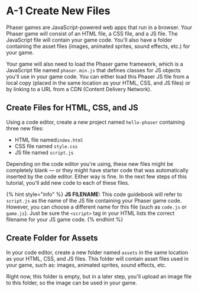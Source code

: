 # A-1 Create New Files

Phaser games are JavaScript-powered web apps that run in a browser. Your Phaser game will consist of an HTML file, a CSS file, and a JS file. The JavaScript file will contain your game code. You'll also have a folder containing the asset files \(images, animated sprites, sound effects, etc.\) for your game.

Your game will also need to load the Phaser game framework, which is a JavaScript file named `phaser.min.js` that defines classes for JS objects you'll use in your game code. You can either load this Phaser JS file from a local copy \(placed in the same location as your HTML, CSS, and JS files\) or by linking to a URL from a CDN \(Content Delivery Network\).

## Create Files for HTML, CSS, and JS

Using a code editor, create a new project named `hello-phaser` containing three new files:

* HTML file named`index.html`
* CSS file named `style.css`
* JS file named `script.js`

Depending on the code editor you're using, these new files might be completely blank — or they might have starter code that was automatically inserted by the code editor. Either way is fine. In the next few steps of this tutorial, you'll add new code to each of these files.

{% hint style="info" %}
**JS FILENAME:**  This code guidebook will refer to `script.js` as the name of the JS file containing your Phaser game code. However, you can choose a different name for this file \(such as `code.js` or `game.js`\). Just be sure the `<script>` tag in your HTML lists the correct filename for your JS game code.
{% endhint %}

## Create Folder for Assets

In your code editor, create a new folder named `assets` in the same location as your HTML, CSS, and JS files. This folder will contain asset files used in your game, such as:  images, animated sprites, sound effects, etc.

Right now, this folder is empty, but in a later step, you'll upload an image file to this folder, so the image can be used in your game.




